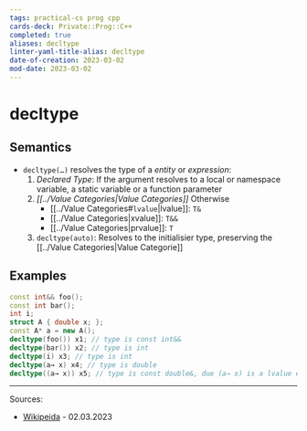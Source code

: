 ```yaml
---
tags: practical-cs prog cpp
cards-deck: Private::Prog::C++
completed: true
aliases: decltype
linter-yaml-title-alias: decltype
date-of-creation: 2023-03-02
mod-date: 2023-03-02
---
```


# decltype

## Semantics
- `decltype(…)` resolves the type of a *entity* or *expression*:
	1. *Declared Type*: If the argument resolves to a local or namespace variable, a static variable or a function parameter
	2. *[[../Value Categories|Value Categories]]* Otherwise
		- [[../Value Categories#`lvalue`|lvalue]]: `T&`
		- [[../Value Categories|xvalue]]: `T&&`
		- [[../Value Categories|prvalue]]: `T`
	3. `decltype(auto)`: Resolves to the initialisier type, preserving the [[../Value Categories|Value Categorie]]

## Examples
```cpp
const int&& foo();
const int bar();
int i;
struct A { double x; };
const A* a = new A();
decltype(foo()) x1; // type is const int&&
decltype(bar()) x2; // type is int
decltype(i) x3; // type is int
decltype(a→ x) x4; // type is double
decltype((a→ x)) x5; // type is const double&, due (a→ x) is a lvalue expression
```

---
Sources:
- [Wikipeida](https://en.wikipedia.org/wiki/Decltype#Semantics) - 02.03.2023
